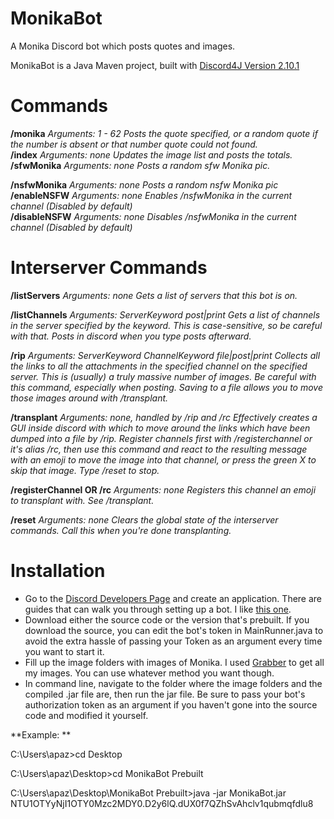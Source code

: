 # MonikaBot
A Monika Discord bot which posts quotes and images.

MonikaBot is a Java Maven project, built with [Discord4J Version 2.10.1](https://mvnrepository.com/artifact/com.discord4j/Discord4J/2.10.1)

# Commands  

**/monika** *Arguments: 1 - 62*
*Posts the quote specified, or a random quote if the number is absent or that number quote could not found.*  
**/index** *Arguments: none*
*Updates the image list and posts the totals.*  
**/sfwMonika** *Arguments: none*
*Posts a random sfw Monika pic.*  

**/nsfwMonika** *Arguments: none*
*Posts a random nsfw Monika pic*  
**/enableNSFW** *Arguments: none*
*Enables /nsfwMonika in the current channel (Disabled by default)*  
**/disableNSFW** *Arguments: none*
*Disables /nsfwMonika in the current channel (Disabled by default)*

# Interserver Commands
**/listServers** *Arguments: none*
*Gets a list of servers that this bot is on.*

**/listChannels** *Arguments: ServerKeyword post|print*
*Gets a list of channels in the server specified by the keyword. This is case-sensitive, so be careful with that. Posts in discord when you type posts afterward.*

**/rip** *Arguments: ServerKeyword ChannelKeyword file|post|print*
*Collects all the links to all the attachments in the specified channel on the specified server. This is (usually) a truly massive number of images. Be careful with this command, especially when posting. Saving to a file allows you to move those images around with /transplant.*

**/transplant** *Arguments: none, handled by /rip and /rc*
*Effectively creates a GUI inside discord with which to move around the links which have been dumped into a file by /rip. Register channels first with /registerchannel or it's alias /rc, then use this command and react to the resulting message with an emoji to move the image into that channel, or press the green X to skip that image. Type /reset to stop.*

**/registerChannel OR /rc** *Arguments: none*
*Registers this channel an emoji to transplant with. See /transplant.*

**/reset** *Arguments: none*
*Clears the global state of the interserver commands. Call this when you're done transplanting.*



# Installation
* Go to the [Discord Developers Page](https://discordapp.com/developers/applications/) and create an application. There are guides that can walk you through setting up a bot. I like [this one](https://github.com/reactiflux/discord-irc/wiki/Creating-a-discord-bot-&-getting-a-token).
* Download either the source code or the version that's prebuilt. If you download the source, you can edit the bot's token in MainRunner.java to avoid the extra hassle of passing your Token as an argument every time you want to start it.
* Fill up the image folders with images of Monika. I used [Grabber](https://github.com/Bionus/imgbrd-grabber) to get all my images. You can use whatever method you want though.
* In command line, navigate to the folder where the image folders and the compiled .jar file are, then run the jar file. Be sure to pass your bot's authorization token as an argument if you haven't gone into the source code and modified it yourself.

**Example: **

C:\Users\apaz>cd Desktop

C:\Users\apaz\Desktop>cd MonikaBot Prebuilt

C:\Users\apaz\Desktop\MonikaBot Prebuilt>java -jar MonikaBot.jar NTU1OTYyNjI1OTY0Mzc2MDY0.D2y6lQ.dUX0f7QZhSvAhclv1qubmqfdlu8
